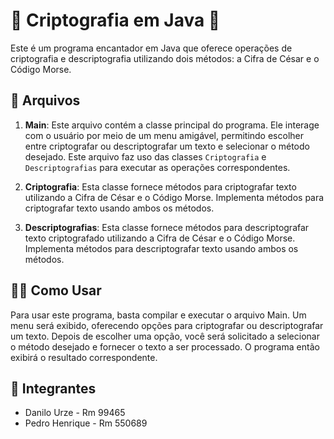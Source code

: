 # 🌟 Criptografia em Java 🌟

Este é um programa encantador em Java que oferece operações de criptografia e descriptografia utilizando dois métodos: a Cifra de César e o Código Morse. 

## 📜 Arquivos

1. **Main**: Este arquivo contém a classe principal do programa. Ele interage com o usuário por meio de um menu amigável, permitindo escolher entre criptografar ou descriptografar um texto e selecionar o método desejado. Este arquivo faz uso das classes `Criptografia` e `Descriptografias` para executar as operações correspondentes.

2. **Criptografia**: Esta classe fornece métodos para criptografar texto utilizando a Cifra de César e o Código Morse. Implementa métodos para criptografar texto usando ambos os métodos.

3. **Descriptografias**: Esta classe fornece métodos para descriptografar texto criptografado utilizando a Cifra de César e o Código Morse. Implementa métodos para descriptografar texto usando ambos os métodos.

## 🧙‍♂️ Como Usar

Para usar este programa, basta compilar e executar o arquivo Main. Um menu será exibido, oferecendo opções para criptografar ou descriptografar um texto. Depois de escolher uma opção, você será solicitado a selecionar o método desejado e fornecer o texto a ser processado. O programa então exibirá o resultado correspondente.

## 👥 Integrantes

- Danilo Urze - Rm 99465
- Pedro Henrique - Rm 550689
